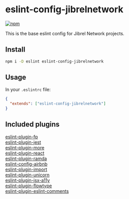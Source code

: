 # eslint-config-jibrelnetwork
[![npm](https://img.shields.io/npm/v/eslint-config-jibrelnetwork.svg)](https://www.npmjs.com/package/eslint-config-jibrelnetwork)

This is the base eslint config for Jibrel Network projects.

## Install

```bash
npm i -D eslint eslint-config-jibrelnetwork
```

## Usage

In your `.eslintrc` file:
```json
{
  "extends": ["eslint-config-jibrelnetwork"]
}
```

## Included plugins

[eslint-plugin-fp](https://github.com/jfmengels/eslint-plugin-fp)     
[eslint-plugin-jest](https://github.com/jest-community/eslint-plugin-jest)     
[eslint-plugin-more](https://github.com/WebbyLab/eslint-plugin-more)     
[eslint-plugin-react](https://github.com/yannickcr/eslint-plugin-react)     
[eslint-plugin-ramda](https://github.com/ramda/eslint-plugin-ramda)     
[eslint-config-airbnb](https://github.com/airbnb/javascript)     
[eslint-plugin-import](https://github.com/benmosher/eslint-plugin-import)     
[eslint-plugin-unicorn](https://github.com/sindresorhus/eslint-plugin-unicorn)    
[eslint-plugin-jsx-a11y](https://github.com/evcohen/eslint-plugin-jsx-a11y)     
[eslint-plugin-flowtype](https://github.com/gajus/eslint-plugin-flowtype)     
[eslint-plugin-eslint-comments](https://github.com/mysticatea/eslint-plugin-eslint-comments)     
